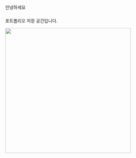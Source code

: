 안녕하세요 
###
포트폴리오 저장 공간입니다.


<img src="https://blog.ko.playstation.com/tachyon/sites/9/2025/06/c2ab61e755c49976eadda33023076d425e9d8748.jpg?resize=1088%2C612&crop_strategy=smart&zoom=0.99"  width="400"/>
